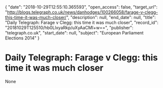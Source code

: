 {
  "date": "2018-10-29T12:55:10.365593", 
  "open_access": false, 
  "target_url": "http://blogs.telegraph.co.uk/news/danhodges/100266058/farage-v-clegg-this-time-it-was-much-closer/", 
  "description": null, 
  "end_date": null, 
  "title": "Daily Telegraph: Farage v Clegg: this time it was much closer", 
  "record_id": "20181029T125510/hb0LlxyaRkp/uXyAaCMI+w==", 
  "publisher": "telegraph.co.uk", 
  "start_date": null, 
  "subject": "European Parliament Elections 2014"
}

# Daily Telegraph: Farage v Clegg: this time it was much closer

None